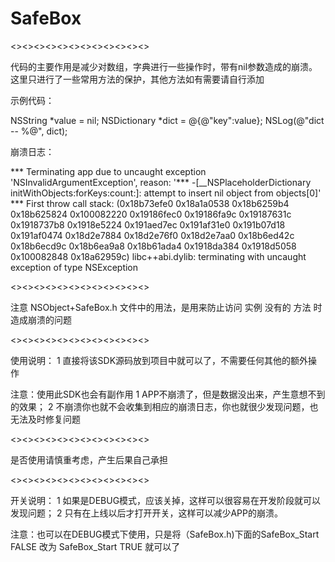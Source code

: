 # SafeBox

<><><><><><><><><><><><>

代码的主要作用是减少对数组，字典进行一些操作时，带有nil参数造成的崩溃。
这里只进行了一些常用方法的保护，其他方法如有需要请自行添加

示例代码：

NSString *value = nil;
NSDictionary *dict = @{@"key":value};
NSLog(@"dict -- %@", dict);

崩溃日志：

*** Terminating app due to uncaught exception 'NSInvalidArgumentException', reason: '*** -[__NSPlaceholderDictionary initWithObjects:forKeys:count:]: attempt to insert nil object from objects[0]'
*** First throw call stack:
(0x18b73efe0 0x18a1a0538 0x18b6259b4 0x18b625824 0x100082220 0x19186fec0 0x19186fa9c 0x19187631c 0x1918737b8 0x1918e5224 0x191aed7ec 0x191af31e0 0x191b07d18 0x191af0474 0x18d2e7884 0x18d2e76f0 0x18d2e7aa0 0x18b6ed42c 0x18b6ecd9c 0x18b6ea9a8 0x18b61ada4 0x1918da384 0x1918d5058 0x100082848 0x18a62959c)
libc++abi.dylib: terminating with uncaught exception of type NSException

<><><><><><><><><><><><>

注意  NSObject+SafeBox.h 文件中的用法，是用来防止访问 实例 没有的 方法 时造成崩溃的问题

<><><><><><><><><><><><>

使用说明：
1 直接将该SDK源码放到项目中就可以了，不需要任何其他的额外操作

注意：使用此SDK也会有副作用
1 APP不崩溃了，但是数据没出来，产生意想不到的效果；
2 不崩溃你也就不会收集到相应的崩溃日志，你也就很少发现问题，也无法及时修复问题

<><><><><><><><><><><><>

是否使用请慎重考虑，产生后果自己承担

<><><><><><><><><><><><>


开关说明：
1 如果是DEBUG模式，应该关掉，这样可以很容易在开发阶段就可以发现问题；
2 只有在上线以后才打开开关，这样可以减少APP的崩溃。

注意：也可以在DEBUG模式下使用，只是将（SafeBox.h)下面的SafeBox_Start FALSE 改为 SafeBox_Start TRUE 就可以了

